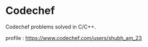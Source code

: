 # Codechef
Codechef problems solved in C/C++.


profile : https://www.codechef.com/users/shubh_am_23
